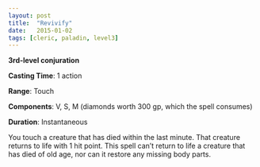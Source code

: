 ```yaml
---
layout: post
title:  "Revivify"
date:   2015-01-02
tags: [cleric, paladin, level3]
---
```


**3rd-level conjuration**

**Casting Time**: 1 action

**Range**: Touch

**Components**: V, S, M (diamonds worth 300 gp, which the spell consumes)

**Duration**: Instantaneous

You touch a creature that has died within the last minute. That creature returns to life with 1 hit point. This spell can’t return to life a creature that has died of old age, nor can it restore any missing body parts.
